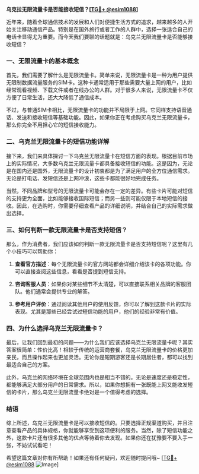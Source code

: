 **乌克拉无限流量卡是否能接收短信？[[TG💪+ @esim1088](https://t.me/s/esim1088)]**

近年来，随着全球通信技术的发展和人们对便捷生活方式的追求，越来越多的人开始关注移动通信产品。特别是在国外旅行或者工作的人群中，选择一张适合自己的电话卡显得尤为重要。而今天我们要聊的话题就是：乌克兰无限流量卡是否能够接收短信？

### 一、无限流量卡的基本概念

首先，我们需要了解什么是无限流量卡。简单来说，无限流量卡是一种为用户提供无限制数据流量服务的SIM卡。这种卡通常适用于那些需要大量上网的用户，比如经常观看视频、下载文件或者在线办公的人群。对于很多人来说，无限流量卡不仅方便了日常生活，还大大降低了通信成本。

不过，与普通SIM卡相比，无限流量卡的功能并不局限于上网。它同样支持语音通话、发送和接收短信等基础功能。因此，如果你正在考虑购买乌克兰无限流量卡，那么你完全不用担心它的短信接收能力。

### 二、乌克兰无限流量卡的短信功能详解

接下来，我们来具体探讨一下乌克兰无限流量卡在短信方面的表现。根据目前市场上的实际情况，大多数乌克兰无限流量卡都具备接收短信的功能。这是因为，无论是在国内还是国外，无限流量卡的设计初衷都是为了满足用户的全方位通信需求。无论是打电话、发短信还是上网冲浪，这些卡都能很好地完成任务。

当然，不同品牌和型号的无限流量卡可能会存在一定的差异。有些卡片可能对短信的支持更为全面，比如能够接收国际短信；而另一些则可能仅限于本地短信的接收。因此，在选购时，你需要仔细查看产品的详细说明，并结合自己的实际需求做出选择。

### 三、如何判断一款无限流量卡是否支持短信？

那么，作为消费者，我们应该如何判断一款无限流量卡是否支持短信呢？这里有几个小技巧可以帮助你：

1. **查看官方描述**：每个无限流量卡的官方网站都会详细介绍该卡的各项功能。你可以直接查阅这些信息，看看是否提到短信支持。

2. **咨询客服人员**：如果你对某些细节不太清楚，可以直接联系相关品牌的客服团队。他们通常会提供专业的解答。

3. **参考用户评价**：通过阅读其他用户的使用反馈，你可以了解到这款卡片的实际表现。尤其是那些已经尝试过短信功能的用户，他们的经验非常有价值。

### 四、为什么选择乌克兰无限流量卡？

最后，让我们回到最初的问题——为什么我们应该选择乌克兰无限流量卡呢？其实答案很简单：性价比高！相较于传统的运营商套餐，乌克兰无限流量卡的价格更加亲民，而且操作起来也更加灵活。无论你是短期游客还是长期居住者，都可以找到最适合自己的方案。

此外，乌克兰的网络环境在全球范围内也是相当不错的。无论是速度还是稳定性，都能够满足大部分用户的日常需求。所以，如果你想拥有一张既能上网又能收发短信的卡片，那么乌克兰无限流量卡绝对是一个值得考虑的选择。

### 结语

综上所述，乌克兰无限流量卡是可以接收短信的。只要选择正规渠道购买，并且注意查看产品的具体规格，你就能够享受到这项便利的服务。当然，除了短信功能之外，这款卡片还有很多其他的优点等待着你去发现。如果你还在犹豫要不要入手一张，不妨试试看吧！

希望这篇文章对你有所帮助！如果还有任何疑问，欢迎随时提问哦~ [[TG💪+ @esim1088](https://t.me/s/esim1088) ![Image](https://i.postimg.cc/4NQfJmqS/Snipaste-2025-05-13-00-14-12.png)]